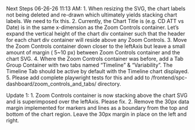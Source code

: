 Next Steps 06-26-26 11:13 AM:
    1. When resizing the SVG, the chart labels not being deleted and re-drawn which ultimately yields stacking chart labels. We need to fix this.
    2. Currently, the Chart Title is (e.g. CD ATT vs Date) is in the same x-dimension as the Zoom Controls container. Let’s expand the vertical height of the chart div container such that the header for each chart div container will reside above any Zoom Controls.
    3. Move the Zoom Controls container down closer to the leftAxis but leave a small amount of margin ( 5~10 px)  between Zoom Controls container and the chart SVG.
    4. Where the Zoom Controls container was before, add a Tab Group Container with two tabs named “Timeline” & “Variability”. The Timeline Tab should be active by default with the Timeline chart displayed.
    5. Please add complete playwright tests for this and add to /frontend/spc-dashboard/zoom_controls_and_tabs/ directory.


Update 1:
    1. Zoom Controls container is now stacking above the chart SVG and is superimposed over the leftAxis. Please fix.
    2. Remove the 30px data margin implemented for markers and lines as a boundary from the top and bottom of the chart region. Leave the 30px margin in place on the left and right. 